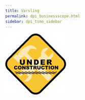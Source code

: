 ```yaml
---
title: Varsling
permalink: dpi_businessscope.html
sidebar: dpi_timo_sidebar
---
```


![](/images/dpi/underarbeide.png)